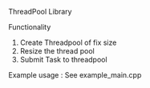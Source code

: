 
ThreadPool Library 

Functionality 
1. Create Threadpool of fix size
2. Resize the thread pool 
3. Submit Task to threadpool 

Example usage :
See example_main.cpp


